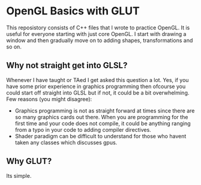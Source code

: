 OpenGL Basics with GLUT
=======================
This reposistory consists of C++ files that I wrote to practice OpenGL. It is useful for everyone starting with just core OpenGL. I start with drawing a window and then gradually move on to adding shapes, transformations and so on. 

Why not straight get into GLSL?
----
Whenever I have taught or TAed I get asked this question a lot. Yes, if you have some prior experience in graphics programming then ofcourse you could start off straight into GLSL but if not, it could be a bit overwhelming. Few reasons (you might disagree): 
- Graphics programming is not as straight forward at times since there are so many graphics cards out there. When you are programming for the first time and your code does not compile, it could be anything ranging from a typo in your code to adding compiler directives.
- Shader paradigm can be difficult to understand for those who havent taken any classes which discusses gpus.

Why GLUT? 
---
Its simple.



